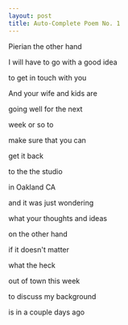 ```yaml
---
layout: post
title: Auto-Complete Poem No. 1
---
```

Pierian the other hand

I will have to go with a good idea

to get in touch with you

And your wife and kids are

going well for the next

week or so to

make sure that you can

get it back

to the the studio

in Oakland CA

and it was just wondering

what your thoughts and ideas

on the other hand

if it doesn't matter

what the heck

out of town this week

to discuss my background

is in a couple days ago
